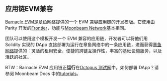 ## 应用链EVM兼容

[Barnacle EVM](https://github.com/octopus-network/barnacle/tree/release-v0.9.18-evm)是章鱼网络提供的一个 EVM 兼容应用链的开发模版。它使用由 Parity 开发的[Frontier](https://github.com/paritytech/frontier)，功能与[Moonbeam Network](https://moonbeam.network/)基本相同。

团队可以使用这个模板开发一个 EVM 兼容的应用链，开发者可以将他们用 Solidity 实现的 DApp 直接部署为运行在章鱼网络中的一条应用链，进而获得[章鱼网络](https://oct.network/)提供的：灵活的租用安全，便捷的跨链互操作性，丰富的基础设施服务，以及活跃的社区。

BTW：Barnacle EVM 应用链正**运行**在[Octopus 测试网](https://testnet.oct.network/appchains)中。如何部署 DApp？请参阅 Moonbeam Docs 中的[tutorials](https://docs.moonbeam.network/builders/build/eth-api/)。
